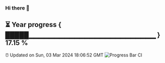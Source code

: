 ### Hi there 👋
⏳ Year progress { █████▁▁▁▁▁▁▁▁▁▁▁▁▁▁▁▁▁▁▁▁▁▁▁▁▁ } 17.15 %
---
⏰ Updated on Sun, 03 Mar 2024 18:06:52 GMT
![Progress Bar CI](https://github.com/Moyi321/Moyi321/workflows/Progress%20Bar%20CI/badge.svg)
